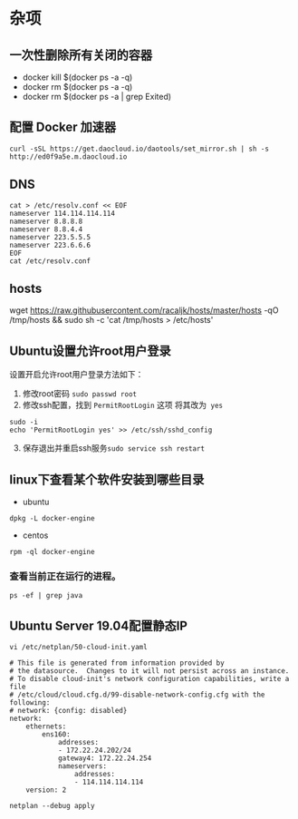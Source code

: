 杂项
====

## 一次性删除所有关闭的容器
* docker kill $(docker ps -a -q)
* docker rm $(docker ps -a -q)
* docker rm $(docker ps -a | grep Exited)

## 配置 Docker 加速器
```
curl -sSL https://get.daocloud.io/daotools/set_mirror.sh | sh -s http://ed0f9a5e.m.daocloud.io
```

## DNS
```
cat > /etc/resolv.conf << EOF
nameserver 114.114.114.114  
nameserver 8.8.8.8  
nameserver 8.8.4.4  
nameserver 223.5.5.5  
nameserver 223.6.6.6  
EOF
cat /etc/resolv.conf
```
## hosts
wget https://raw.githubusercontent.com/racaljk/hosts/master/hosts -qO /tmp/hosts && sudo sh -c 'cat /tmp/hosts > /etc/hosts'

## Ubuntu设置允许root用户登录

设置开启允许root用户登录方法如下：
1. 修改root密码 `sudo passwd root`
2. 修改ssh配置，找到 `PermitRootLogin` 这项 将其改为` yes`
```
sudo -i
echo 'PermitRootLogin yes' >> /etc/ssh/sshd_config
```
3. 保存退出并重启ssh服务`sudo service ssh restart`

## linux下查看某个软件安装到哪些目录

* ubuntu
```
dpkg -L docker-engine
```

* centos
```
rpm -ql docker-engine
```

###  查看当前正在运行的进程。
`ps -ef | grep java`


## Ubuntu Server 19.04配置静态IP


```
vi /etc/netplan/50-cloud-init.yaml
```
```
# This file is generated from information provided by
# the datasource.  Changes to it will not persist across an instance.
# To disable cloud-init's network configuration capabilities, write a file
# /etc/cloud/cloud.cfg.d/99-disable-network-config.cfg with the following:
# network: {config: disabled}
network:
    ethernets:
        ens160:
            addresses:
            - 172.22.24.202/24
            gateway4: 172.22.24.254
            nameservers:
                addresses:
                - 114.114.114.114
    version: 2
```
```
netplan --debug apply
```